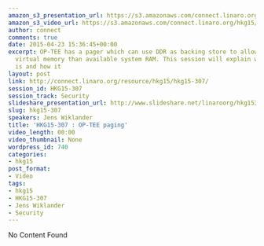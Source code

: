 ```yaml
---
amazon_s3_presentation_url: https://s3.amazonaws.com/connect.linaro.org/hkg15/Videos/02-11-Wednesday/HKG15-307.pdf
amazon_s3_video_url: https://s3.amazonaws.com/connect.linaro.org/hkg15/Videos/02-11-Wednesday/HKG15-307+OP-TEE+paging.mp4
author: connect
comments: true
date: 2015-04-23 15:36:45+00:00
excerpt: OP-TEE has a pager which can use DDR as backing store to allow usage of more
  virtual memory than available system RAM. This session will explain what the pager
  is and how it
layout: post
link: http://connect.linaro.org/resource/hkg15/hkg15-307/
session_id: HKG15-307
session_track: Security
slideshare_presentation_url: http://www.slideshare.net/linaroorg/hkg15307-optee-paging
slug: hkg15-307
speakers: Jens Wiklander
title: 'HKG15-307 : OP-TEE paging'
video_length: 00:00
video_thumbnail: None
wordpress_id: 740
categories:
- hkg15
post_format:
- Video
tags:
- hkg15
- HKG15-307
- Jens Wiklander
- Security
---
```


No Content Found

